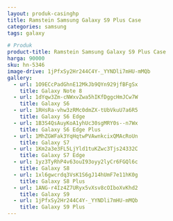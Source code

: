```yaml
---
layout: produk-casinghp
title: Ramstein Samsung Galaxy S9 Plus Case
categories: samsung
tags: galaxy

# Produk
product-title: Ramstein Samsung Galaxy S9 Plus Case
harga: 90000
sku: hn-5346
image-drive: 1jPfxSy2Hr244C4Y-_YYNDli7mHU-mMQb
gallery:
  - url: 1O9ECcPadGhnE12MkJb9QYn929jfBFgSx
    title: Galaxy Note 8
  - url: 1dYqw3Zm-cNWxvZwa5hIKfDggcHmJCw7W
    title: Galaxy S6
  - url: 1RHsRa-vhw3zRMc0dmZX-tUbVkuU7a6R5
    title: Galaxy S6 Edge
  - url: 1B3S4QsAuyKoA1yhUc30sgMRY0s--n7Wx
    title: Galaxy S6 Edge Plus
  - url: 1MhZGWFak3YqHqtwPVAwnkcixQMAcRoUn
    title: Galaxy S7
  - url: 1Km2a3e3FL5LjYld1tuKZwc3Tjs24332C
    title: Galaxy S7 Edge
  - url: 1yz3TyRhP4v63ouI93oyy2lyCr6FGQl6c
    title: Galaxy S8
  - url: 1xl6gwcrdq3VsK1S6gJ14hUmF7e11hK0g
    title: Galaxy S8 Plus
  - url: 1ANG-r4Iz4Z7URyx5vXsv8cOIboXvKhd2
    title: Galaxy S9
  - url: 1jPfxSy2Hr244C4Y-_YYNDli7mHU-mMQb
    title: Galaxy S9 Plus
---
```

